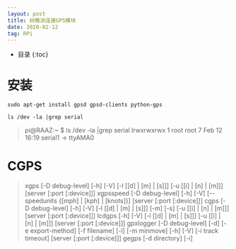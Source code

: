 ```yaml
---
layout: post
title: 树莓派连接GPS模块
date: 2020-02-12
tag: RPi
---
```


* 目录
{:toc}

# 安装

`sudo apt-get install gpsd gpsd-clients python-gps`

`ls /dev -la |grep serial`
> pi@RAAZ:~ $ ls /dev -la |grep serial
> lrwxrwxrwx  1 root root           7 Feb 12 16:19 serial1 -> ttyAMA0

# CGPS

> xgps [-D debug-level] [-h] [-V] [-l [[d] | [m] | [s]]] [-u [[i] | [n] | [m]]] [server [:port [:device]]]
> xgpsspeed [-D debug-level] [-h] [-V] [--speedunits {[mph] | [kph] | [knots]}] [server [:port [:device]]]
> cgps [-D debug-level] [-h] [-V] [-l [[d] | [m] | [s]]] [-m] [-s] [-u [[i] | [n] | [m]]] [server [:port [:device]]]
> lcdgps [-h] [-V] [-l [[d] | [m] | [s]]] [-u [[i] | [n] | [m]]] [server [:port [:device]]]
> gpxlogger [-D debug-level] [-d] [-e export-method] [-f filename] [-l] [-m minmove] [-h] [-V] [-i track timeout] [server [:port [:device]]]
> gegps [-d directory] [-i]